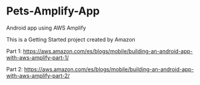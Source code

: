 # Pets-Amplify-App
Android app using AWS Amplify

This is a Getting Started project created by Amazon

Part 1: https://aws.amazon.com/es/blogs/mobile/building-an-android-app-with-aws-amplify-part-1/

Part 2: https://aws.amazon.com/es/blogs/mobile/building-an-android-app-with-aws-amplify-part-2/
